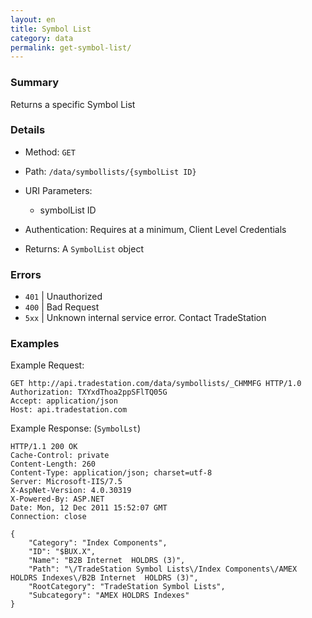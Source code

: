 ```yaml
---
layout: en
title: Symbol List
category: data
permalink: get-symbol-list/
---
```


### Summary

Returns a specific Symbol List

### Details

* Method: `GET`
* Path: `/data/symbollists/{symbolList ID}`
* URI Parameters:

  * symbolList ID
* Authentication: Requires at a minimum, Client Level Credentials
* Returns: A `SymbolList` object

### Errors

* `401` | Unauthorized
* `400` | Bad Request
* `5xx` | Unknown internal service error. Contact TradeStation

### Examples

Example Request:

    GET http://api.tradestation.com/data/symbollists/_CHMMFG HTTP/1.0
    Authorization: TXYxdThoa2ppSFlTQ05G
    Accept: application/json
    Host: api.tradestation.com

Example Response: (`SymbolLst`)

    HTTP/1.1 200 OK
    Cache-Control: private
    Content-Length: 260
    Content-Type: application/json; charset=utf-8
    Server: Microsoft-IIS/7.5
    X-AspNet-Version: 4.0.30319
    X-Powered-By: ASP.NET
    Date: Mon, 12 Dec 2011 15:52:07 GMT
    Connection: close

    {
        "Category": "Index Components",
        "ID": "$BUX.X",
        "Name": "B2B Internet  HOLDRS (3)",
        "Path": "\/TradeStation Symbol Lists\/Index Components\/AMEX HOLDRS Indexes\/B2B Internet  HOLDRS (3)",
        "RootCategory": "TradeStation Symbol Lists",
        "Subcategory": "AMEX HOLDRS Indexes"
    }
